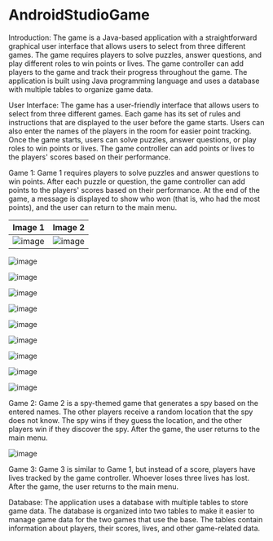 # AndroidStudioGame
Introduction:
The game is a Java-based application with a straightforward graphical user interface that allows users to select from three different games. The game requires players to solve puzzles, answer questions, and play different roles to win points or lives. The game controller can add players to the game and track their progress throughout the game. The application is built using Java programming language and uses a database with multiple tables to organize game data.

User Interface:
The game has a user-friendly interface that allows users to select from three different games. Each game has its set of rules and instructions that are displayed to the user before the game starts. Users can also enter the names of the players in the room for easier point tracking. Once the game starts, users can solve puzzles, answer questions, or play roles to win points or lives. The game controller can add points or lives to the players' scores based on their performance.

Game 1:
Game 1 requires players to solve puzzles and answer questions to win points. After each puzzle or question, the game controller can add points to the players' scores based on their performance. At the end of the game, a message is displayed to show who won (that is, who had the most points), and the user can return to the main menu.

Image 1            |  Image 2
:-------------------------:|:-------------------------:
![image](https://user-images.githubusercontent.com/67857389/226103125-664b005e-5173-4c7d-8b9e-b29adf3f810e.png)  |  ![image](https://user-images.githubusercontent.com/67857389/226103133-4b002de7-cdd9-45c5-9a37-68dfe949e89c.png)

![image](https://user-images.githubusercontent.com/67857389/226103125-664b005e-5173-4c7d-8b9e-b29adf3f810e.png)

![image](https://user-images.githubusercontent.com/67857389/226103133-4b002de7-cdd9-45c5-9a37-68dfe949e89c.png)

![image](https://user-images.githubusercontent.com/67857389/226103137-a85e9f80-ff15-459b-a182-7c1e28bcf61b.png)

![image](https://user-images.githubusercontent.com/67857389/226103139-12f40439-9493-4e6f-bd3d-d0cbf6c44808.png)

![image](https://user-images.githubusercontent.com/67857389/226103465-09ac507d-c00f-414d-a822-f2fe5b2815b5.png)

![image](https://user-images.githubusercontent.com/67857389/226103510-63f0da19-ca82-41c9-bd50-f90d3d846a83.png)

![image](https://user-images.githubusercontent.com/67857389/226103517-63b6b056-ff03-4f22-bf47-9edff45e9631.png)

![image](https://user-images.githubusercontent.com/67857389/226103525-69ad5659-9d68-4f06-b13c-ebcd70914766.png)

![image](https://user-images.githubusercontent.com/67857389/226103531-4aa48a4f-8122-462e-9b99-d16a197477d7.png)


Game 2:
Game 2 is a spy-themed game that generates a spy based on the entered names. The other players receive a random location that the spy does not know. The spy wins if they guess the location, and the other players win if they discover the spy. After the game, the user returns to the main menu.

![image](https://user-images.githubusercontent.com/67857389/226103543-27710694-568b-4bd3-a855-14c179fb81ef.png)

Game 3:
Game 3 is similar to Game 1, but instead of a score, players have lives tracked by the game controller. Whoever loses three lives has lost. After the game, the user returns to the main menu.

Database:
The application uses a database with multiple tables to store game data. The database is organized into two tables to make it easier to manage game data for the two games that use the base. The tables contain information about players, their scores, lives, and other game-related data.

